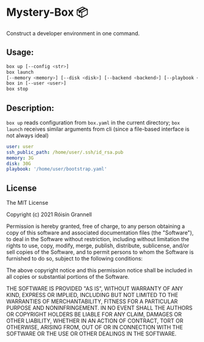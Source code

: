 
# Mystery-Box 📦

Construct a developer environment in one command.

## Usage:

```bash
box up [--config <str>]
box launch
[--memory <memory>] [--disk <disk>] [--backend <backend>] [--playbook <str>]
box in [--user <user>]
box stop
```

## Description:

`box up` reads configuration from `box.yaml` in the current directory; `box launch` receives similar arguments from cli (since a file-based interface is not always ideal)

```yaml
user: user
ssh_public_path: /home/user/.ssh/id_rsa.pub
memory: 3G
disk: 30G
playbook: '/home/user/bootstrap.yaml'

```

## License

The MIT License

Copyright (c) 2021 Róisín Grannell

Permission is hereby granted, free of charge, to any person obtaining a copy of this software and associated documentation files (the "Software"), to deal in the Software without restriction, including without limitation the rights to use, copy, modify, merge, publish, distribute, sublicense, and/or sell copies of the Software, and to permit persons to whom the Software is furnished to do so, subject to the following conditions:

The above copyright notice and this permission notice shall be included in all copies or substantial portions of the Software.

THE SOFTWARE IS PROVIDED "AS IS", WITHOUT WARRANTY OF ANY KIND, EXPRESS OR IMPLIED, INCLUDING BUT NOT LIMITED TO THE WARRANTIES OF MERCHANTABILITY, FITNESS FOR A PARTICULAR PURPOSE AND NONINFRINGEMENT. IN NO EVENT SHALL THE AUTHORS OR COPYRIGHT HOLDERS BE LIABLE FOR ANY CLAIM, DAMAGES OR OTHER LIABILITY, WHETHER IN AN ACTION OF CONTRACT, TORT OR OTHERWISE, ARISING FROM, OUT OF OR IN CONNECTION WITH THE SOFTWARE OR THE USE OR OTHER DEALINGS IN THE SOFTWARE.

